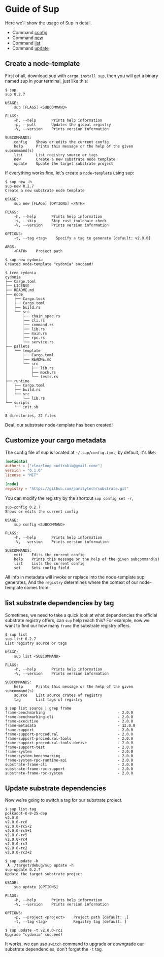 # Guide of Sup

Here we'll show the usage of Sup in detail.

+ Command [config](./customize-your-cargo-metadata)
+ Command [new](./create-a-new-node-template)
+ Command [list](./list-substrate-dependencies-by-tag)
+ Command [update](./update-substrate-dependencies)

## Create a node-template

First of all, download sup with `cargo install sup`, then you will get a binary
named sup in your terminal, just like this:

```text
$ sup
sup 0.2.7

USAGE:
    sup [FLAGS] <SUBCOMMAND>

FLAGS:
    -h, --help       Prints help information
    -p, --pull       Updates the global registry
    -V, --version    Prints version information

SUBCOMMANDS:
    config    Shows or edits the current config
    help      Prints this message or the help of the given subcommand(s)
    list      List registry source or tags
    new       Create a new substrate node template
    update    Update the target substrate project
```

If everything works fine, let's create a `node-template` using sup:

```
$ sup new -h
sup-new 0.2.7
Create a new substrate node template

USAGE:
    sup new [FLAGS] [OPTIONS] <PATH>

FLAGS:
    -h, --help       Prints help information
    -s, --skip       Skip rust toolchain check
    -V, --version    Prints version information

OPTIONS:
    -t, --tag <tag>    Specify a tag to generate [default: v2.0.0]

ARGS:
    <PATH>    Project path
    
$ sup new cydonia
Created node-template "cydonia" succeed!

$ tree cydonia
cydonia
├── Cargo.toml
├── LICENSE
├── README.md
├── node
│   ├── Cargo.lock
│   ├── Cargo.toml
│   ├── build.rs
│   └── src
│       ├── chain_spec.rs
│       ├── cli.rs
│       ├── command.rs
│       ├── lib.rs
│       ├── main.rs
│       ├── rpc.rs
│       └── service.rs
├── pallets
│   └── template
│       ├── Cargo.toml
│       ├── README.md
│       └── src
│           ├── lib.rs
│           ├── mock.rs
│           └── tests.rs
├── runtime
│   ├── Cargo.toml
│   ├── build.rs
│   └── src
│       └── lib.rs
└── scripts
    └── init.sh

8 directories, 22 files
```

Deal, our substrate node-template has been created!


## Customize your cargo metadata

The config file of sup is located at `~/.sup/config.toml`, by default, it's like:

```toml
[metadata]
authors = ["clearloop <udtrokia@gmail.com>"]
version = "0.1.0"
license = "MIT"

[node]
registry = "https://github.com/paritytech/substrate.git"

```

You can modify the registry by the shortcut `sup config set -r`,

```
sup-config 0.2.7
Shows or edits the current config

USAGE:
    sup config <SUBCOMMAND>

FLAGS:
    -h, --help       Prints help information
    -V, --version    Prints version information

SUBCOMMANDS:
    edit    Edits the current config
    help    Prints this message or the help of the given subcommand(s)
    list    Lists the current config
    set     Sets config field
```

All info in metadata will invoke or replace into the node-template sup generates, 
And the `registry` determines where the context of our node-template comes from.


## list substrate dependencies by tag

Sometimes, we need to take a quick look at what dependencies the official substrate registry
offers, can `sup` help reach this? For example, now we want to find our how many `frame` the
substrate registry offers.

```
$ sup list
sup-list 0.2.7
List registry source or tags

USAGE:
    sup list <SUBCOMMAND>

FLAGS:
    -h, --help       Prints help information
    -V, --version    Prints version information

SUBCOMMANDS:
    help      Prints this message or the help of the given subcommand(s)
    source    List source crates of registry
    tag       List tags of registry

$ sup list source | grep frame
frame-benchmarking                                 - 2.0.0
frame-benchmarking-cli                             - 2.0.0
frame-executive                                    - 2.0.0
frame-metadata                                     - 12.0.0
frame-support                                      - 2.0.0
frame-support-procedural                           - 2.0.0
frame-support-procedural-tools                     - 2.0.0
frame-support-procedural-tools-derive              - 2.0.0
frame-support-test                                 - 2.0.0
frame-system                                       - 2.0.0
frame-system-benchmarking                          - 2.0.0
frame-system-rpc-runtime-api                       - 2.0.0
substrate-frame-cli                                - 2.0.0
substrate-frame-rpc-support                        - 2.0.0
substrate-frame-rpc-system                         - 2.0.0
```

## Update substrate dependencies

Now we're going to switch a tag for our substrate project.

```
$ sup list tag
polkadot-0-8-25-dep
v2.0.0
v2.0.0-rc6
v2.0.0-rc5+2
v2.0.0-rc5+1
v2.0.0-rc5
v2.0.0-rc4
v2.0.0-rc3
v2.0.0-rc2
v2.0.0-rc2+2

$ sup update -h
 𝝺 ./target/debug/sup update -h
sup-update 0.2.7
Update the target substrate project

USAGE:
    sup update [OPTIONS]

FLAGS:
    -h, --help       Prints help information
    -V, --version    Prints version information

OPTIONS:
    -p, --project <project>    Project path [default: .]
    -t, --tag <tag>            Registry tag [default: ]

$ sup update -t v2.0.0-rc1
Upgrade "cydonia" succeed!
```

It works, we can use `switch` command to upgrade or downgrade our substrate
dependencies, don't forget the `-t` tag.
